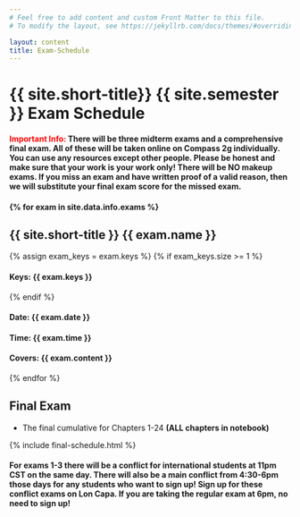 ```yaml
---
# Feel free to add content and custom Front Matter to this file.
# To modify the layout, see https://jekyllrb.com/docs/themes/#overriding-theme-defaults

layout: content
title: Exam-Schedule
---
```




<h1>{{ site.short-title}} {{ site.semester }} Exam Schedule</h1>
<h4><b style="color:red;">Important Info:</b> There will be three midterm exams and a comprehensive final exam. All of these will be taken online on Compass 2g individually.  You can use any resources except other people.  Please be honest and make sure that your work is your work only!  There will be NO makeup exams. If you miss an exam and have written proof of a valid reason, then we will substitute your final exam score for the missed exam.
<h4>

{% for exam in site.data.info.exams %}
<h2>{{ site.short-title }} {{ exam.name }}</h2>
{% assign exam_keys = exam.keys %}
{% if exam_keys.size >= 1 %}
<h4><b>Keys:</b> {{ exam.keys }}</h4>
{% endif %}
<h4><b>Date:</b> {{ exam.date }}</h4>
<h4><b>Time: </b>{{ exam.time }}</h4>
<h4><b>Covers: </b>{{ exam.content }}</h4>

<!-- {% if exam.base-name == 'Exam2' %}
<h4><b>Locations: </b> {{ exam.locations }}</h4>
{% include exam_schedule.html %}
<h4><b>Conflict Exam: {{ exam.conflict }}</b></h4>
{% endif %} -->

{% endfor %}

<h2>Final Exam</h2>
<ul>
<!-- <li>
 I use the final exam time assigned to our class by the university.<br>
</li>
<li>
See <b><a href="{{ site.data.info.uiucfinals }}" target="\_blank">Official University Final Exams Schedules and Policies</a></b>.<br>
</li> -->
<li>
The final cumulative for Chapters 1-24 <b>(ALL chapters in notebook)</b><br>
</li>
</ul>

{% include final-schedule.html %}

<h4>For exams 1-3 there will be a conflict for international students at 11pm CST on the same day.  There will also be a main conflict from 4:30-6pm those days for any students who want to sign up!  Sign up for these conflict exams on Lon Capa.  If you are taking the regular exam at 6pm, no need to sign up!</h4>